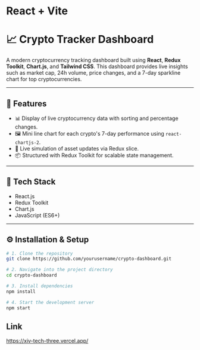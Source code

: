 # React + Vite
# 📈 Crypto Tracker Dashboard

A modern cryptocurrency tracking dashboard built using **React**, **Redux Toolkit**, **Chart.js**, and **Tailwind CSS**. This dashboard provides live insights such as market cap, 24h volume, price changes, and a 7-day sparkline chart for top cryptocurrencies.

---

## 🚀 Features

- 📊 Display of live cryptocurrency data with sorting and percentage changes.
- 🖼️ Mini line chart for each crypto's 7-day performance using `react-chartjs-2`.
- 🔁 Live simulation of asset updates via Redux slice.
- 📦 Structured with Redux Toolkit for scalable state management.

---

## 🧱 Tech Stack

- React.js
- Redux Toolkit
- Chart.js
- JavaScript (ES6+)

---



## ⚙️ Installation & Setup

```bash
# 1. Clone the repository
git clone https://github.com/yourusername/crypto-dashboard.git

# 2. Navigate into the project directory
cd crypto-dashboard

# 3. Install dependencies
npm install

# 4. Start the development server
npm start
```


## Link
 https://xiv-tech-three.vercel.app/




